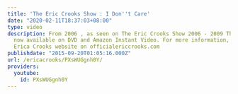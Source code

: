 ```yaml
---
title: 'The Eric Crooks Show : I Don''t Care'
date: "2020-02-11T18:37:03+08:00"
type: video
description: From 2006 , as seen on The Eric Crooks Show 2006 - 2009 The Early Years
  now available on DVD and Amazon Instant Video. For more information, visit the official
  Erica Crooks website on officialericcrooks.com
publishdate: "2015-09-20T01:05:16.000Z"
url: /ericacrooks/PXsWUGgnh0Y/
providers:
  youtube:
    id: PXsWUGgnh0Y
---
```

